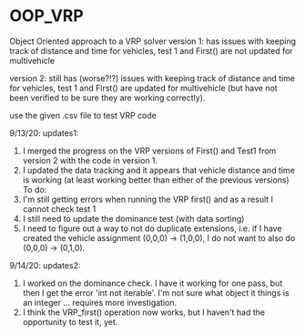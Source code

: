 # OOP_VRP
Object Oriented approach to a VRP solver
version 1: has issues with keeping track of distance and time for vehicles, test 1 and First() are not updated for multivehicle

version 2: still has (worse?!?) issues with keeping track of distance and time for vehicles, test 1 and First() are updated for multivehicle (but have not been verified to be sure they are working correctly).

use the given .csv file to test VRP code

9/13/20:
updates1: 
1) I merged the progress on the VRP versions of First() and Test1 from version 2 with the code in version 1.  
2) I updated the data tracking and it appears that vehicle distance and time is working (at least working better than either of the previous versions)
To do:
1) I'm still getting errors when running the VRP first() and as a result I cannot check test 1
2) I still need to update the dominance test (with data sorting)
3) I need to figure out a way to not do duplicate extensions, i.e. if I have created the vehicle assignment (0,0,0) -> (1,0,0), I do not want to also do (0,0,0) -> (0,1,0).

9/14/20:
updates2:
1) I worked on the dominance check.  I have it working for one pass, but then I get the error 'int not iterable'. I'm not sure what object it things is an integer ... requires more investigation.
2) I think the VRP_first() operation now works, but I haven't had the opportunity to test it, yet.
